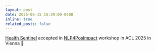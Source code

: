 ```yaml
---
layout: post
date: 2025-06-15 15:59:00-0400
inline: true
related_posts: false
---
```


[Health Sentinel](https://www.arxiv.org/abs/2506.19548) accepted in [NLP4PosImpact](https://sites.google.com/view/nlp4positiveimpact) workshop in ACL 2025 in Vienna 🚀
